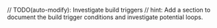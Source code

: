 // TODO(auto-modify): Investigate build triggers
// hint: Add a section to document the build trigger conditions and investigate potential loops.
